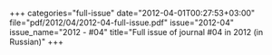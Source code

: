 +++
categories="full-issue"
date="2012-04-01T00:27:53+03:00"
file="pdf/2012/04/2012-04-full-issue.pdf"
issue="2012-04"
issue_name="2012 - #04"
title="Full issue of journal #04 in 2012 (in Russian)"
+++